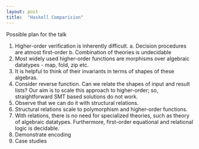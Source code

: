 ```yaml
---
layout: post
title:  "Haskell Comparision"
---
```


Possible plan for the talk

1. Higher-order verification is inherently difficult.
  a. Decision procedures are atmost first-order
  b. Combination of theories is undecidable
2. Most widely used higher-order functions are morphisms over
   algebraic datatypes - map, fold, zip etc. 
3. It is helpful to think of their invariants in terms of shapes of
   these algebras.
4. Consider reverse function. Can we relate the shapes of input and
   result lists? Our aim is to scale this approach to higher-order;
   so, straightforward SMT based solutions do not work.
5. Observe that we can do it with structural relations.
6. Structural relations scale to polymorphism and higher-order
   functions.
6. With relations, there is no need for specialized theories, such as
   theory of algebraic datatypes. Furthermore, first-order equational
   and relational logic is decidable.
7. Demonstrate encoding
8. Case studies

